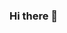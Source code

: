 ### Hi there 👋

<!--
**lollipas/lollipas** is a ✨ _special_ ✨ repository because its `README.md` (this file) appears on your GitHub profile.

Here are some ideas to get you started:

An aspiring software developer, focusing on Python and Javascript.
-->
